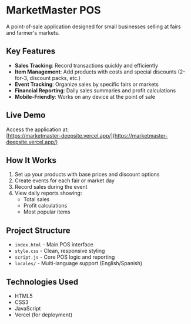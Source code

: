 # MarketMaster POS

A point-of-sale application designed for small businesses selling at fairs and farmer's markets.

## Key Features

- **Sales Tracking**: Record transactions quickly and efficiently
- **Item Management**: Add products with costs and special discounts (2-for-3, discount packs, etc.)
- **Event Tracking**: Organize sales by specific fairs or markets
- **Financial Reporting**: Daily sales summaries and profit calculations
- **Mobile-Friendly**: Works on any device at the point of sale

## Live Demo

Access the application at:  
[https://marketmaster-deepsite.vercel.app/](https://marketmaster-deepsite.vercel.app/)

## How It Works

1. Set up your products with base prices and discount options
2. Create events for each fair or market day
3. Record sales during the event
4. View daily reports showing:
   - Total sales
   - Profit calculations
   - Most popular items

## Project Structure

- `index.html` - Main POS interface
- `style.css` - Clean, responsive styling
- `script.js` - Core POS logic and reporting
- `locales/` - Multi-language support (English/Spanish)

## Technologies Used

- HTML5
- CSS3
- JavaScript
- Vercel (for deployment)
